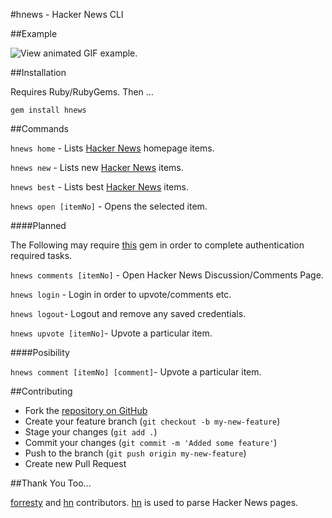 #hnews - Hacker News CLI

##Example

![View animated GIF example.](http://f.cl.ly/items/3J2E2N2c0a2O3y3v1c1q/example.gif)

##Installation

Requires Ruby/RubyGems. Then …

`gem install hnews`

##Commands

`hnews home` - Lists [Hacker News](http://news.ycombinator.com) homepage items.

`hnews new` - Lists new [Hacker News](http://news.ycombinator.com) items.

`hnews best` - Lists best [Hacker News](http://news.ycombinator.com) items.

`hnews open [itemNo]` - Opens the selected item.

####Planned

The Following may require [this](https://github.com/seven1m/hackernews) gem in order to complete  authentication required tasks.

`hnews comments [itemNo]` - Open Hacker News Discussion/Comments Page.


`hnews login` - Login in order to upvote/comments etc.

`hnews logout`- Logout and remove any saved credentials.

`hnews upvote [itemNo]`- Upvote a particular item.

####Posibility

`hnews comment [itemNo] [comment]`- Upvote a particular item.

##Contributing

* Fork the [repository on GitHub](https://github.com/bencevans/hnews)
* Create your feature branch (`git checkout -b my-new-feature`)
* Stage your changes (`git add .`)
* Commit your changes (`git commit -m 'Added some feature'`)
* Push to the branch (`git push origin my-new-feature`)
* Create new Pull Request


##Thank You Too...

[forresty](https://github.com/forresty) and [hn](https://github.com/forresty/hn) contributors. [hn](https://github.com/forresty/hn) is used to parse Hacker News pages.



